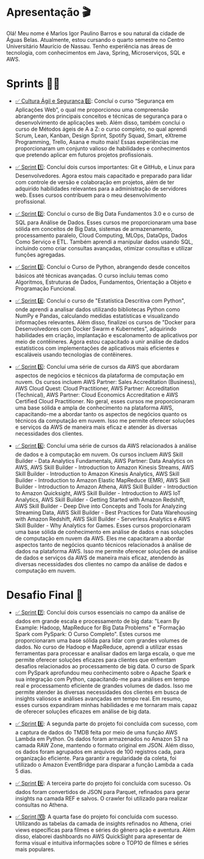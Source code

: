 # Apresentação 🎬

Olá! Meu nome é Marlos Igor Paulino Barros e sou natural da cidade de Águas Belas. Atualmente, estou cursando o quarto semestre no Centro Universitário Maurício de Nassau. Tenho experiência nas áreas de tecnologia, com conhecimentos em Java, Spring, Microserviços, SQL e AWS.


# Sprints 👨‍💻

- [✅ Cultura Ágil e Segurança 0️⃣](Cultura_Agil_e_Seguranca):
Concluí o curso “Segurança em Aplicações Web”, o qual me proporcionou uma compreensão abrangente dos principais conceitos e técnicas de segurança para o desenvolvimento de aplicações web. Além disso, também conclui o curso de Métodos ágeis de A a Z: o curso completo, no qual aprendi Scrum, Lean, Kanban, Design Sprint, Spotify Squad, Smart, eXtreme Programming, Trello, Asana e muito mais! Essas experiências me proporcionaram um conjunto valioso de habilidades e conhecimentos que pretendo aplicar em futuros projetos profissionais. 

- [✅ Sprint 1️⃣](Sprint_01/): 
Concluí dois cursos importantes: Git e GitHub, e Linux para Desenvolvedores. Agora estou mais capacitado e preparado para lidar com controle de versão e colaboração em projetos, além de ter adquirido habilidades relevantes para a administração de servidores web. Esses cursos contribuem para o meu desenvolvimento profissional.

- [✅ Sprint 2️⃣](Sprint_02/): 
Concluí o curso de Big Data Fundamentos 3.0 e o curso de SQL para Análise de Dados. Esses cursos me proporcionaram uma base sólida em conceitos de Big Data, sistemas de armazenamento, processamento paralelo, Cloud Computing, MLOps, DataOps, Dados Como Serviço e ETL. Também aprendi a manipular dados usando SQL, incluindo como criar consultas avançadas, otimizar consultas e utilizar funções agregadas.

- [✅ Sprint 3️⃣](Sprint_03/): 
Concluí o Curso de Python, abrangendo desde conceitos básicos até técnicas avançadas. O curso incluiu temas como Algoritmos, Estruturas de Dados, Fundamentos, Orientação a Objeto e Programação Funcional. 

- [✅ Sprint 4️⃣](Sprint_04/):
Concluí o curso de "Estatística Descritiva com Python", onde aprendi a analisar dados utilizando bibliotecas Python como NumPy e Pandas, calculando medidas estatísticas e visualizando informações relevantes. Além disso, finalizei os cursos de "Docker para Desenvolvedores com Docker Swarm e Kubernetes", adquirindo habilidades em criação, implantação e escalonamento de aplicativos por meio de contêineres. Agora estou capacitado a unir análise de dados estatísticos com implementações de aplicativos mais eficientes e escaláveis usando tecnologias de contêineres.

- [✅ Sprint 5️⃣](Sprint_05/):
Concluí uma série de cursos da AWS que abordaram aspectos de negócios e técnicos da plataforma de computação em nuvem. Os cursos incluem AWS Partner: Sales Accreditation (Business), AWS Cloud Quest: Cloud Practitioner, AWS Partner: Accreditation (Technical), AWS Partner: Cloud Economics Accreditation e AWS Certified Cloud Practitioner.
No geral, esses cursos me proporcionaram uma base sólida e ampla de conhecimento na plataforma AWS, capacitando-me a abordar tanto os aspectos de negócios quanto os técnicos da computação em nuvem. Isso me permite oferecer soluções e serviços da AWS de maneira mais eficaz e atender às diversas necessidades dos clientes.

- [✅ Sprint 6️⃣](Sprint_06/):
Concluí uma série de cursos da AWS relacionados à análise de dados e à computação em nuvem. Os cursos incluem AWS Skill Builder - Data Analytics Fundamentals, AWS Partner: Data Analytics on AWS, AWS Skill Builder - Introduction to Amazon Kinesis Streams, AWS Skill Builder - Introduction to Amazon Kinesis Analytics, AWS Skill Builder - Introduction to Amazon Elastic MapReduce (EMR), AWS Skill Builder - Introduction to Amazon Athena, AWS Skill Builder - Introduction to Amazon Quicksight, AWS Skill Builder - Introduction to AWS IoT Analytics, AWS Skill Builder - Getting Started with Amazon Redshift, AWS Skill Builder - Deep Dive into Concepts and Tools for Analyzing Streaming Data, AWS Skill Builder - Best Practices for Data Warehousing with Amazon Redshift, AWS Skill Builder - Serverless Analytics e AWS Skill Builder - Why Analytics for Games.
Esses cursos proporcionaram uma base sólida de conhecimento em análise de dados e nas soluções de computação em nuvem da AWS. Eles me capacitaram a abordar aspectos tanto de negócios quanto técnicos relacionados à análise de dados na plataforma AWS. Isso me permite oferecer soluções de análise de dados e serviços da AWS de maneira mais eficaz, atendendo às diversas necessidades dos clientes no campo da análise de dados e computação em nuvem.

# Desafio Final 🧠  

- [✅ Sprint 7️⃣](Sprint_07/):
Concluí dois cursos essenciais no campo da análise de dados em grande escala e processamento de big data: "Learn By Example: Hadoop, MapReduce for Big Data Problems" e "Formação Spark com PySpark: O Curso Completo". Estes cursos me proporcionaram uma base sólida para lidar com grandes volumes de dados.
No curso de Hadoop e MapReduce, aprendi a utilizar essas ferramentas para processar e analisar dados em larga escala, o que me permite oferecer soluções eficazes para clientes que enfrentam desafios relacionados ao processamento de big data.
O curso de Spark com PySpark aprofundou meu conhecimento sobre o Apache Spark e sua integração com Python, capacitando-me para análises em tempo real e processamento eficiente de grandes volumes de dados. Isso me permite atender às diversas necessidades dos clientes em busca de insights valiosos e análises avançadas em tempo real.
Em resumo, esses cursos expandiram minhas habilidades e me tornaram mais capaz de oferecer soluções eficazes em análise de big data.

- [✅ Sprint 8️⃣](Sprint_08/):
A segunda parte do projeto foi concluída com sucesso, com a captura de dados do TMDB feita por meio de uma função AWS Lambda em Python. Os dados foram armazenados no Amazon S3 na camada RAW Zone, mantendo o formato original em JSON. Além disso, os dados foram agrupados em arquivos de 100 registros cada, para organização eficiente. Para garantir a regularidade da coleta, foi utilizado o Amazon EventBridge para disparar a função Lambda a cada 5 dias.

- [✅ Sprint 9️⃣](Sprint_09/):
A terceira parte do projeto foi concluída com sucesso. Os dados foram convertidos de JSON para Parquet, refinados para gerar insights na camada REF e salvos. O crawler foi utilizado para realizar consultas no Athena.  

- [✅ Sprint 🔟](Sprint_10/):
A quarta fase do projeto foi concluída com sucesso. Utilizando as tabelas da camada de insights refinados no Athena, criei views específicas para filmes e séries do gênero ação e aventura. Além disso, elaborei dashboards no AWS QuickSight para apresentar de forma visual e intuitiva informações sobre o TOP10 de filmes e séries mais populares.